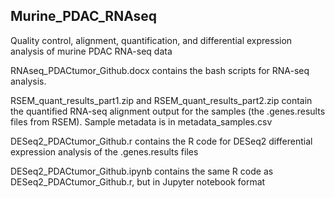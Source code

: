 ## Murine_PDAC_RNAseq
Quality control, alignment, quantification, and differential expression analysis of murine PDAC RNA-seq data

RNAseq_PDACtumor_Github.docx contains the bash scripts for RNA-seq analysis.

RSEM_quant_results_part1.zip and RSEM_quant_results_part2.zip contain the quantified RNA-seq alignment output for the samples (the .genes.results files from RSEM). Sample metadata is in metadata_samples.csv

DESeq2_PDACtumor_Github.r contains the R code for DESeq2 differential expression analysis of the .genes.results files

DESeq2_PDACtumor_Github.ipynb contains the same R code as DESeq2_PDACtumor_Github.r, but in Jupyter notebook format
